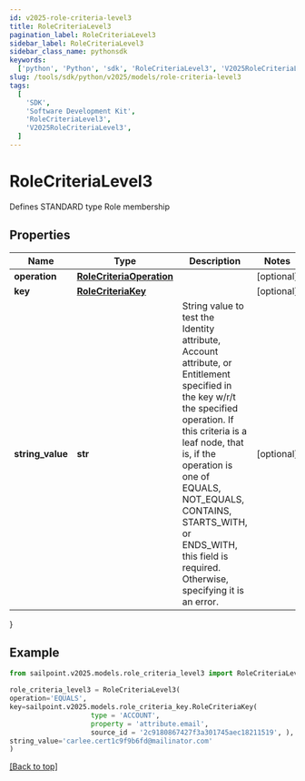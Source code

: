 ```yaml
---
id: v2025-role-criteria-level3
title: RoleCriteriaLevel3
pagination_label: RoleCriteriaLevel3
sidebar_label: RoleCriteriaLevel3
sidebar_class_name: pythonsdk
keywords:
  ['python', 'Python', 'sdk', 'RoleCriteriaLevel3', 'V2025RoleCriteriaLevel3']
slug: /tools/sdk/python/v2025/models/role-criteria-level3
tags:
  [
    'SDK',
    'Software Development Kit',
    'RoleCriteriaLevel3',
    'V2025RoleCriteriaLevel3',
  ]
---
```


# RoleCriteriaLevel3

Defines STANDARD type Role membership

## Properties

| Name | Type | Description | Notes |
| --- | --- | --- | --- |
| **operation** | [**RoleCriteriaOperation**](role-criteria-operation) |  | [optional] |
| **key** | [**RoleCriteriaKey**](role-criteria-key) |  | [optional] |
| **string_value** | **str** | String value to test the Identity attribute, Account attribute, or Entitlement specified in the key w/r/t the specified operation. If this criteria is a leaf node, that is, if the operation is one of EQUALS, NOT_EQUALS, CONTAINS, STARTS_WITH, or ENDS_WITH, this field is required. Otherwise, specifying it is an error. | [optional] |

}

## Example

```python
from sailpoint.v2025.models.role_criteria_level3 import RoleCriteriaLevel3

role_criteria_level3 = RoleCriteriaLevel3(
operation='EQUALS',
key=sailpoint.v2025.models.role_criteria_key.RoleCriteriaKey(
                    type = 'ACCOUNT',
                    property = 'attribute.email',
                    source_id = '2c9180867427f3a301745aec18211519', ),
string_value='carlee.cert1c9f9b6fd@mailinator.com'
)

```

[[Back to top]](#)
